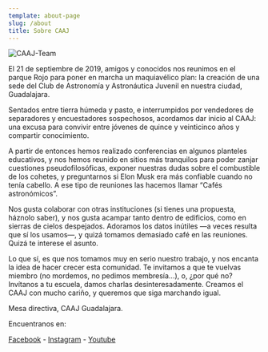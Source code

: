 ```yaml
---
template: about-page
slug: /about
title: Sobre CAAJ
---
```

![CAAJ-Team](/assets/caajteam.png "Nosotros")

<!--StartFragment-->

El 21 de septiembre de 2019, amigos y conocidos nos reunimos en el parque Rojo para poner en marcha un maquiavélico plan: la creación de una sede del Club de Astronomía y Astronáutica Juvenil en nuestra ciudad, Guadalajara.

Sentados entre tierra húmeda y pasto, e interrumpidos por vendedores de separadores y encuestadores sospechosos, acordamos dar inicio al CAAJ: una excusa para convivir entre jóvenes de quince y veinticinco años y compartir conocimiento.

A partir de entonces hemos realizado conferencias en algunos planteles educativos, y nos hemos reunido en sitios más tranquilos para poder zanjar cuestiones pseudofilosóficas, exponer nuestras dudas sobre el combustible de los cohetes, y preguntarnos si Elon Musk era más confiable cuando no tenía cabello. A ese tipo de reuniones las hacemos llamar “Cafés astronómicos”.

Nos gusta colaborar con otras instituciones (si tienes una propuesta, háznolo saber), y nos gusta acampar tanto dentro de edificios, como en sierras de cielos despejados. Adoramos los datos inútiles —a veces resulta que sí los usamos—, y quizá tomamos demasiado café en las reuniones. Quizá te interese el asunto.

Lo que sí, es que nos tomamos muy en serio nuestro trabajo, y nos encanta la idea de hacer crecer esta comunidad. Te invitamos a que te vuelvas miembro (no mordemos, no pedimos membresía...), o, ¿por qué no? Invítanos a tu escuela, damos charlas desinteresadamente. Creamos el CAAJ con mucho cariño, y queremos que siga marchando igual.

Mesa directiva, CAAJ Guadalajara.

<!--EndFragment-->

Encuentranos en: 

[Facebook](https://www.facebook.com/caajguadalajara/) - [Instagram](https://www.instagram.com/caaj.guadalajara/) - [Youtube](https://www.youtube.com/channel/UCsLPVR-KPQ0vwV_MwdBo7iA)